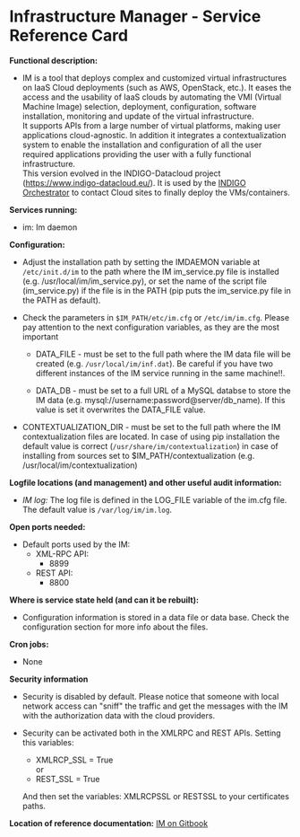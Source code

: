 # Infrastructure Manager - Service Reference Card

**Functional description:**  
  * IM is a tool that deploys complex and customized virtual infrastructures on IaaS Cloud deployments (such as AWS, OpenStack, etc.). It eases the access and the usability of IaaS clouds by automating the VMI (Virtual Machine Image) selection, deployment, configuration, software installation, monitoring and update of the virtual infrastructure.  
  It supports APIs from a large number of virtual platforms, making user applications cloud-agnostic. In addition it integrates a contextualization system to enable the installation and configuration of all the user required applications providing the user with a fully functional infrastructure.  
  This version evolved in the INDIGO-Datacloud project (https://www.indigo-datacloud.eu/). It is used by the [INDIGO Orchestrator](https://github.com/indigo-dc/orchestrator) to contact Cloud sites to finally deploy the VMs/containers.

**Services running:**
  * im: Im daemon

**Configuration:**
  * Adjust the installation path by setting the IMDAEMON variable at `/etc/init.d/im` to the path where the IM im_service.py file is installed (e.g. /usr/local/im/im_service.py), or set the name of the script file (im_service.py) if the file is in the PATH (pip puts the im_service.py file in the PATH as default).

  * Check the parameters in `$IM_PATH/etc/im.cfg` or `/etc/im/im.cfg`. Please pay attention to the next configuration variables, as they are the most important

    * DATA_FILE - must be set to the full path where the IM data file will be created (e.g. `/usr/local/im/inf.dat`). Be careful if you have two different instances of the IM service running in the same machine!!.

    * DATA_DB - must be set to a full URL of a MySQL databse to store the IM data (e.g. mysql://username:password@server/db_name). If this value is set it overwrites the DATA_FILE value.

  * CONTEXTUALIZATION_DIR - must be set to the full path where the IM contextualization files are located. In case of using pip installation the default value is correct (`/usr/share/im/contextualization`) in case of installing from sources set to $IM_PATH/contextualization (e.g. /usr/local/im/contextualization)

**Logfile locations (and management) and other useful audit information:**
   * *IM log:* The log file is defined in the LOG_FILE variable of the im.cfg file. The default value is `/var/log/im/im.log`.

**Open ports needed:**
   * Default ports used by the IM:
     * XML-RPC API:
        * 8899
     * REST API:
        * 8800

**Where is service state held (and can it be rebuilt):**  
  * Configuration information is stored in a data file or data base. Check the configuration section for more info about the files.

**Cron jobs:**
  * None

**Security information**
  * Security is disabled by default. Please notice that someone with local network access can "sniff" the traffic and get the messages with the IM with the authorization data with the cloud providers.
  * Security can be activated both in the XMLRPC and REST APIs. Setting this variables:
    * XMLRCP_SSL = True  
    or
    * REST_SSL = True

    And then set the variables: XMLRCPSSL or RESTSSL to your certificates paths.

**Location of reference documentation:**
   [IM on Gitbook](https://indigo-dc.gitbooks.io/im/content/)

